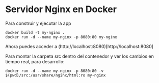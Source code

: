 
# Servidor Nginx en Docker

Para construir y ejecutar la app

```
docker build -t my-nginx .
docker run -d --name my-nginx -p 8080:80 my-nginx
```

Ahora puedes acceder a (http://localhost:8080)[http://localhost:8080]

Para montar la carpeta src dentro del contenedor y ver los cambios en tiempo real, para desarrollo: 

```
docker run -d --name my-nginx -p 8080:80 -v $(pwd)/src:/usr/share/nginx/html:ro my-nginx
```